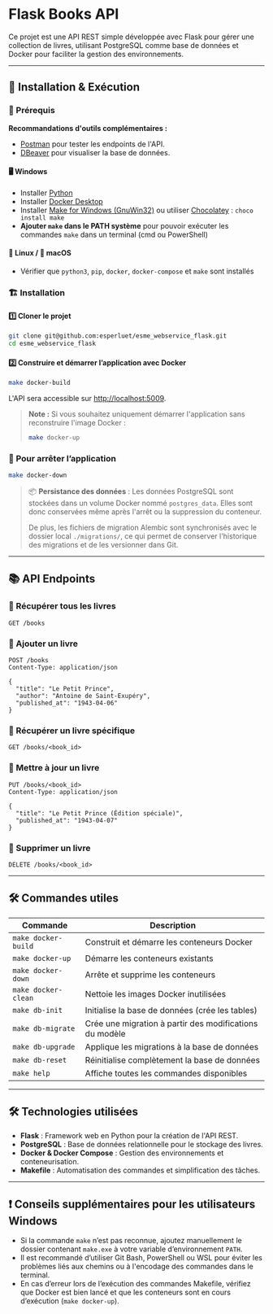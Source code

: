# Flask Books API

Ce projet est une API REST simple développée avec Flask pour gérer une collection de livres, utilisant PostgreSQL comme base de données et Docker pour faciliter la gestion des environnements.

---

## 🚀 Installation & Exécution

### 📌 Prérequis

**Recommandations d'outils complémentaires :**
- [Postman](https://www.postman.com/downloads/) pour tester les endpoints de l'API.
- [DBeaver](https://dbeaver.io/download/) pour visualiser la base de données.

#### 🖥️ Windows
- Installer [Python](https://www.python.org/downloads/)
- Installer [Docker Desktop](https://www.docker.com/products/docker-desktop/)
- Installer [Make for Windows (GnuWin32)](http://gnuwin32.sourceforge.net/packages/make.htm) ou utiliser [Chocolatey](https://chocolatey.org/install) : `choco install make`
- **Ajouter `make` dans le PATH système** pour pouvoir exécuter les commandes `make` dans un terminal (cmd ou PowerShell)

#### 🐧 Linux / 🍏 macOS
- Vérifier que `python3`, `pip`, `docker`, `docker-compose` et `make` sont installés

### 🏗️ Installation

#### 1️⃣ Cloner le projet
```bash
git clone git@github.com:esperluet/esme_webservice_flask.git
cd esme_webservice_flask
```

#### 2️⃣ Construire et démarrer l’application avec Docker
```bash
make docker-build
```

L'API sera accessible sur [http://localhost:5009](http://localhost:5009).

> **Note :** Si vous souhaitez uniquement démarrer l'application sans reconstruire l'image Docker :
> ```bash
> make docker-up
> ```

### 🐳 Pour arrêter l’application
```bash
make docker-down
```

> 📦 **Persistance des données** : Les données PostgreSQL sont stockées dans un volume Docker nommé `postgres_data`. Elles sont donc conservées même après l'arrêt ou la suppression du conteneur.
> 
> De plus, les fichiers de migration Alembic sont synchronisés avec le dossier local `./migrations/`, ce qui permet de conserver l'historique des migrations et de les versionner dans Git.

---

## 📚 API Endpoints

### 🔹 Récupérer tous les livres
```http
GET /books
```

### 🔹 Ajouter un livre
```http
POST /books
Content-Type: application/json

{
  "title": "Le Petit Prince",
  "author": "Antoine de Saint-Exupéry",
  "published_at": "1943-04-06"
}
```

### 🔹 Récupérer un livre spécifique
```http
GET /books/<book_id>
```

### 🔹 Mettre à jour un livre
```http
PUT /books/<book_id>
Content-Type: application/json

{
  "title": "Le Petit Prince (Édition spéciale)",
  "published_at": "1943-04-07"
}
```

### 🔹 Supprimer un livre
```http
DELETE /books/<book_id>
```

---

## 🛠 Commandes utiles

| Commande             | Description                                              |
|----------------------|----------------------------------------------------------|
| `make docker-build`  | Construit et démarre les conteneurs Docker               |
| `make docker-up`     | Démarre les conteneurs existants                         |
| `make docker-down`   | Arrête et supprime les conteneurs                        |
| `make docker-clean`  | Nettoie les images Docker inutilisées                    |
| `make db-init`       | Initialise la base de données (crée les tables)          |
| `make db-migrate`    | Crée une migration à partir des modifications du modèle  |
| `make db-upgrade`    | Applique les migrations à la base de données             |
| `make db-reset`      | Réinitialise complètement la base de données             |
| `make help`          | Affiche toutes les commandes disponibles                 |

---

## 🛠 Technologies utilisées

- **Flask** : Framework web en Python pour la création de l'API REST.
- **PostgreSQL** : Base de données relationnelle pour le stockage des livres.
- **Docker & Docker Compose** : Gestion des environnements et conteneurisation.
- **Makefile** : Automatisation des commandes et simplification des tâches.

---

## ❗ Conseils supplémentaires pour les utilisateurs Windows

- Si la commande `make` n’est pas reconnue, ajoutez manuellement le dossier contenant `make.exe` à votre variable d’environnement `PATH`.
- Il est recommandé d’utiliser Git Bash, PowerShell ou WSL pour éviter les problèmes liés aux chemins ou à l'encodage des commandes dans le terminal.
- En cas d’erreur lors de l’exécution des commandes Makefile, vérifiez que Docker est bien lancé et que les conteneurs sont en cours d’exécution (`make docker-up`).
